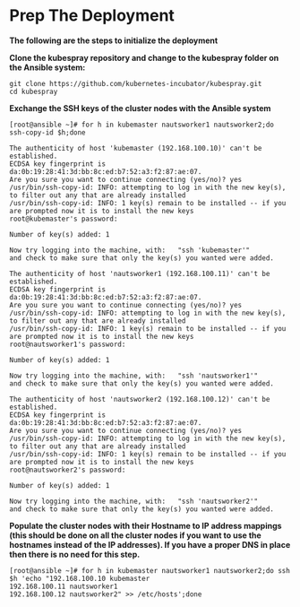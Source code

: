 # Prep The Deployment

**The following are the steps to initialize the deployment**

**Clone the kubespray repository and change to the kubespray folder on the Ansible system:**

```
git clone https://github.com/kubernetes-incubator/kubespray.git
cd kubespray
```

**Exchange the SSH keys of the cluster nodes with the Ansible system**

```
[root@ansible ~]# for h in kubemaster nautsworker1 nautsworker2;do ssh-copy-id $h;done

The authenticity of host 'kubemaster (192.168.100.10)' can't be established.
ECDSA key fingerprint is da:0b:19:28:41:3d:bb:8c:ed:b7:52:a3:f2:87:ae:07.
Are you sure you want to continue connecting (yes/no)? yes
/usr/bin/ssh-copy-id: INFO: attempting to log in with the new key(s), to filter out any that are already installed
/usr/bin/ssh-copy-id: INFO: 1 key(s) remain to be installed -- if you are prompted now it is to install the new keys
root@kubemaster's password: 

Number of key(s) added: 1

Now try logging into the machine, with:   "ssh 'kubemaster'"
and check to make sure that only the key(s) you wanted were added.

The authenticity of host 'nautsworker1 (192.168.100.11)' can't be established.
ECDSA key fingerprint is da:0b:19:28:41:3d:bb:8c:ed:b7:52:a3:f2:87:ae:07.
Are you sure you want to continue connecting (yes/no)? yes
/usr/bin/ssh-copy-id: INFO: attempting to log in with the new key(s), to filter out any that are already installed
/usr/bin/ssh-copy-id: INFO: 1 key(s) remain to be installed -- if you are prompted now it is to install the new keys
root@nautsworker1's password: 

Number of key(s) added: 1

Now try logging into the machine, with:   "ssh 'nautsworker1'"
and check to make sure that only the key(s) you wanted were added.

The authenticity of host 'nautsworker2 (192.168.100.12)' can't be established.
ECDSA key fingerprint is da:0b:19:28:41:3d:bb:8c:ed:b7:52:a3:f2:87:ae:07.
Are you sure you want to continue connecting (yes/no)? yes
/usr/bin/ssh-copy-id: INFO: attempting to log in with the new key(s), to filter out any that are already installed
/usr/bin/ssh-copy-id: INFO: 1 key(s) remain to be installed -- if you are prompted now it is to install the new keys
root@nautsworker2's password: 

Number of key(s) added: 1

Now try logging into the machine, with:   "ssh 'nautsworker2'"
and check to make sure that only the key(s) you wanted were added.
```

**Populate the cluster nodes with their Hostname to IP address mappings \(this should be done on all the cluster nodes if you want to use the hostnames instead of the IP addresses\). If you have a proper DNS in place then there is no need for this step.**

```
[root@ansible ~]# for h in kubemaster nautsworker1 nautsworker2;do ssh $h 'echo "192.168.100.10 kubemaster
192.168.100.11 nautsworker1
192.168.100.12 nautsworker2" >> /etc/hosts';done
```



